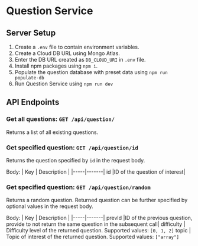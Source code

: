 # Question Service

## Server Setup
1. Create a `.env` file to contain environment variables.
2. Create a Cloud DB URL using Mongo Atlas.
3. Enter the DB URL created as `DB_CLOUD_URI` in `.env` file.
4. Install npm packages using `npm i`.
6. Populate the question database with preset data using `npm run populate-db`
6. Run Question Service using `npm run dev`

## API Endpoints

### Get all questions: `GET /api/question/`
Returns a list of all existing questions.

### Get specified question: `GET /api/question/id`
Returns the question specified by `id` in the request body.

Body:
| Key | Description |
|-----|-------|
id    |ID of the question of interest|

### Get specified question: `GET /api/question/random`
Returns a random question. Returned question can be further specified by optional values in the request body.

Body:
| Key | Description |
|-----|-------|
prevId    |ID of the previous question, provide to not return the same question in the subsequent call|
difficulty | Difficulty level of the returned question. Supported values: `[0, 1, 2]`
topic | Topic of interest of the returned question. Supported values: `["array"]`
